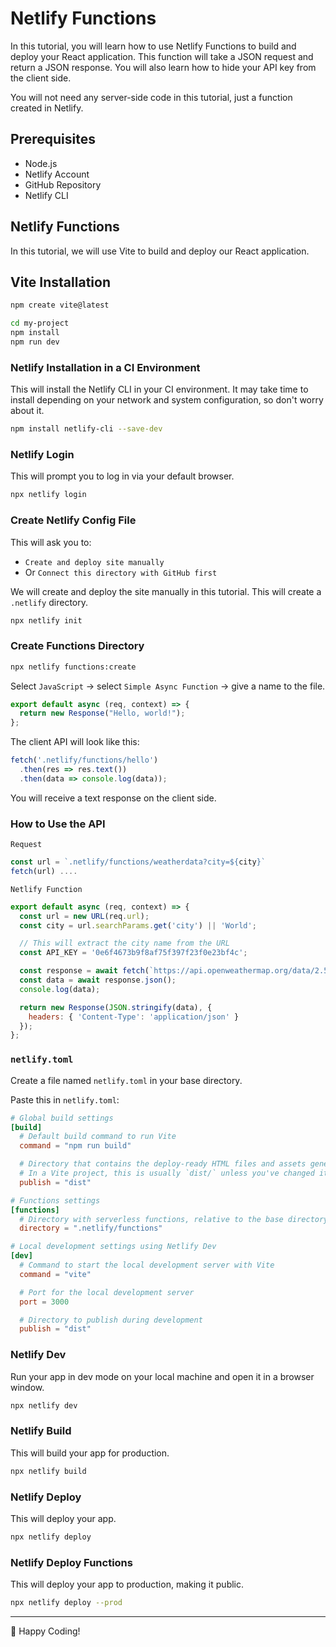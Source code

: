 # Netlify Functions

In this tutorial, you will learn how to use Netlify Functions to build and deploy your React application. This function will take a JSON request and return a JSON response. You will also learn how to hide your API key from the client side.

You will not need any server-side code in this tutorial, just a function created in Netlify.

## Prerequisites
- Node.js
- Netlify Account
- GitHub Repository
- Netlify CLI

## Netlify Functions
In this tutorial, we will use Vite to build and deploy our React application.

## Vite Installation
```bash
npm create vite@latest
```

```bash
cd my-project
npm install
npm run dev
```

### Netlify Installation in a CI Environment
This will install the Netlify CLI in your CI environment. It may take time to install depending on your network and system configuration, so don't worry about it.
```bash
npm install netlify-cli --save-dev
```

### Netlify Login
This will prompt you to log in via your default browser.
```bash
npx netlify login
```

### Create Netlify Config File
This will ask you to:
- `Create and deploy site manually`
- Or `Connect this directory with GitHub first`

We will create and deploy the site manually in this tutorial. This will create a `.netlify` directory.
```bash
npx netlify init
```

### Create Functions Directory
```bash
npx netlify functions:create
```
Select `JavaScript` → select `Simple Async Function` → give a name to the file.

```javascript
export default async (req, context) => {
  return new Response("Hello, world!");
};
```

The client API will look like this:

```javascript
fetch('.netlify/functions/hello')
  .then(res => res.text())
  .then(data => console.log(data));
```
You will receive a text response on the client side.

### How to Use the API
`Request`
```javascript
const url = `.netlify/functions/weatherdata?city=${city}`
fetch(url) ....
```

`Netlify Function`
```javascript
export default async (req, context) => {
  const url = new URL(req.url);
  const city = url.searchParams.get('city') || 'World';

  // This will extract the city name from the URL
  const API_KEY = '0e6f4673b9f8af75f397f23f0e23bf4c';

  const response = await fetch(`https://api.openweathermap.org/data/2.5/weather?q=${city}&units=metric&appid=${API_KEY}`);
  const data = await response.json();
  console.log(data);

  return new Response(JSON.stringify(data), {
    headers: { 'Content-Type': 'application/json' }
  });
};
```

### `netlify.toml`
Create a file named `netlify.toml` in your base directory.

Paste this in `netlify.toml`:

```toml
# Global build settings
[build]
  # Default build command to run Vite
  command = "npm run build"

  # Directory that contains the deploy-ready HTML files and assets generated by the build.
  # In a Vite project, this is usually `dist/` unless you've changed it in your Vite config.
  publish = "dist"

# Functions settings
[functions]
  # Directory with serverless functions, relative to the base directory
  directory = ".netlify/functions"

# Local development settings using Netlify Dev
[dev]
  # Command to start the local development server with Vite
  command = "vite"

  # Port for the local development server
  port = 3000

  # Directory to publish during development
  publish = "dist"
```

### Netlify Dev
Run your app in dev mode on your local machine and open it in a browser window.

```bash
npx netlify dev
```

### Netlify Build
This will build your app for production.

```bash
npx netlify build
```

### Netlify Deploy
This will deploy your app.

```bash
npx netlify deploy
```

### Netlify Deploy Functions
This will deploy your app to production, making it public.

```bash
npx netlify deploy --prod
```
----------------------------------------------
🚀 Happy Coding!